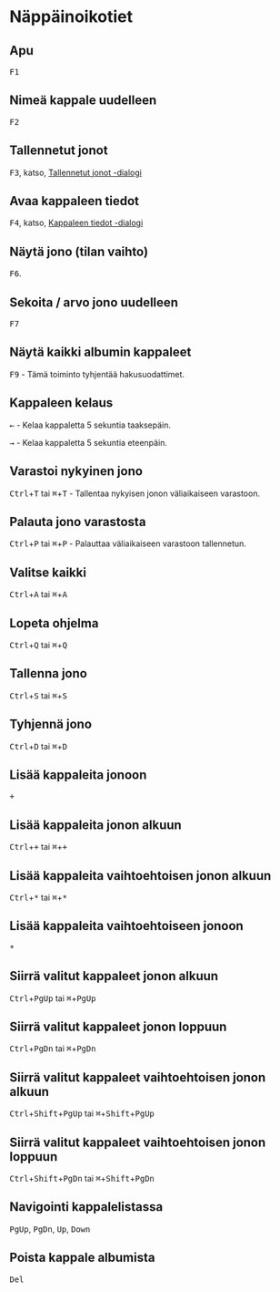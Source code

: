 # Näppäinoikotiet

## Apu
<kbd>F1</kbd>

## Nimeä kappale uudelleen
<kbd>F2</kbd>

## Tallennetut jonot
<kbd>F3</kbd>, katso, [Tallennetut jonot -dialogi](saved_queues_dialog.md)

## Avaa kappaleen tiedot
<kbd>F4</kbd>, katso, [Kappaleen tiedot -dialogi](track_info.md)

## Näytä jono (tilan vaihto)
<kbd>F6</kbd>.

## Sekoita / arvo jono uudelleen
<kbd>F7</kbd>

## Näytä kaikki albumin kappaleet
<kbd>F9</kbd> - Tämä toiminto tyhjentää hakusuodattimet.

## Kappaleen kelaus
<kbd>&larr;</kbd> - Kelaa kappaletta 5 sekuntia taaksepäin.

<kbd>&rarr;</kbd> - Kelaa kappaletta 5 sekuntia eteenpäin.

## Varastoi nykyinen jono
<kbd>Ctrl</kbd>+<kbd>T</kbd> tai <kbd>⌘</kbd>+<kbd>T</kbd> - Tallentaa nykyisen jonon väliaikaiseen varastoon.

## Palauta jono varastosta
<kbd>Ctrl</kbd>+<kbd>P</kbd> tai <kbd>⌘</kbd>+<kbd>P</kbd> - Palauttaa väliaikaiseen varastoon tallennetun.

## Valitse kaikki
<kbd>Ctrl</kbd>+<kbd>A</kbd> tai <kbd>⌘</kbd>+<kbd>A</kbd>

## Lopeta ohjelma
<kbd>Ctrl</kbd>+<kbd>Q</kbd> tai <kbd>⌘</kbd>+<kbd>Q</kbd>

## Tallenna jono
<kbd>Ctrl</kbd>+<kbd>S</kbd> tai <kbd>⌘</kbd>+<kbd>S</kbd>

## Tyhjennä jono
<kbd>Ctrl</kbd>+<kbd>D</kbd> tai <kbd>⌘</kbd>+<kbd>D</kbd>

## Lisää kappaleita jonoon
<kbd>+</kbd>

## Lisää kappaleita jonon alkuun
<kbd>Ctrl</kbd>+<kbd>+</kbd> tai <kbd>⌘</kbd>+<kbd>+</kbd>

## Lisää kappaleita vaihtoehtoisen jonon alkuun
<kbd>Ctrl</kbd>+<kbd>\*</kbd> tai <kbd>⌘</kbd>+<kbd>\*</kbd>

## Lisää kappaleita vaihtoehtoiseen jonoon
<kbd>*</kbd>

## Siirrä valitut kappaleet jonon alkuun
<kbd>Ctrl</kbd>+<kbd>PgUp</kbd> tai <kbd>⌘</kbd>+<kbd>PgUp</kbd>

## Siirrä valitut kappaleet jonon loppuun
<kbd>Ctrl</kbd>+<kbd>PgDn</kbd> tai <kbd>⌘</kbd>+<kbd>PgDn</kbd>

## Siirrä valitut kappaleet vaihtoehtoisen jonon alkuun
<kbd>Ctrl</kbd>+<kbd>Shift</kbd>+<kbd>PgUp</kbd> tai <kbd>⌘</kbd>+<kbd>Shift</kbd>+<kbd>PgUp</kbd>

## Siirrä valitut kappaleet vaihtoehtoisen jonon loppuun
<kbd>Ctrl</kbd>+<kbd>Shift</kbd>+<kbd>PgDn</kbd> tai <kbd>⌘</kbd>+<kbd>Shift</kbd>+<kbd>PgDn</kbd>

## Navigointi kappalelistassa
<kbd>PgUp</kbd>, <kbd>PgDn</kbd>, <kbd>Up</kbd>, <kbd>Down</kbd>

## Poista kappale albumista
<kbd>Del</kbd>
